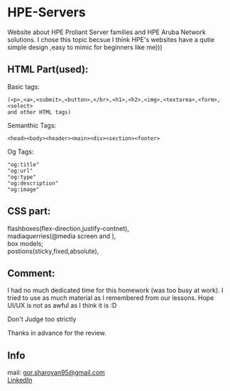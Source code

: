 

# HPE-Servers
Website about HPE Proliant Server families and HPE Aruba Network solutions.
I chose this topic becsue I think HPE's websites have a qutie simple design ,easy to mimic for beginners like me))) 

## HTML Part(used):


Basic tags:
```
(<p>,<a>,<submit>,<button>,</br>,<h1>,<h2>,<img>,<textarea>,<form>,<select>
and other HTML tags)
```
Semanthic Tags:
```
<head><body><header><main><div><section><footer>

```
Og Tags:
```
"og:title"
"og:url"
"og:type"
"og:description"
"og:image"
```
## CSS part:
flashboxes(flex-direction,justify-contnet),  
madiaquerries(@media screen and ),  
box models;  
postions(sticky,fixed,absolute),  

## Comment:
I had no much dedicated time for this homework (was too busy at work).
I tried to use as much material as I remembered from our lessons.
Hope UI/UX is not as awful as I think it is :D 

Don't Judge too strictly

Thanks in advance for the review.
## Info

mail: gor.sharoyan95@gmail.com  
[LinkedIn](https://www.linkedin.com/in/gor-sharoyan-759b1b189/)
